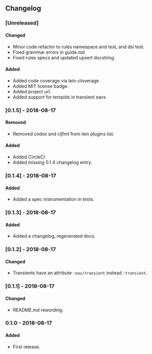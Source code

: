 ## Changelog

### [Unreleased]
#### Changed
- Minor code refactor to rules namespace and test, and dsl test.
- Fixed grammar errors in guide.md
- Fixed rules specs and updated upsert docstring.
#### Added
- Added code coverage via lein-cloverage.
- Added MIT license badge.
- Added project url.
- Added support for tempids in transient eavs

### [0.1.5] - 2018-08-17
#### Removed
- Removed codox and cljfmt from lein plugins list.
#### Added
- Added CircleCI
- Added missing 0.1.4 changelog entry.

### [0.1.4] - 2018-08-17
#### Added
- Added a spec instrumentation in tests.

### [0.1.3] - 2018-08-17
#### Added
- Added a changelog, regenerated docs.

### [0.1.2] - 2018-08-17
#### Changed
- Transients have an attribute `:eav/transient` instead `:transient`.

### [0.1.1] - 2018-08-17
#### Changed
- README.md rewording.

### 0.1.0 - 2018-08-17
#### Added
- First release.
